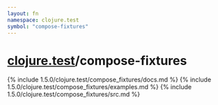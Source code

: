 ```yaml
---
layout: fn
namespace: clojure.test
symbol: "compose-fixtures"
---
```


# [clojure.test](../)/compose-fixtures

{% include 1.5.0/clojure.test/compose_fixtures/docs.md %}
{% include 1.5.0/clojure.test/compose_fixtures/examples.md %}
{% include 1.5.0/clojure.test/compose_fixtures/src.md %}

